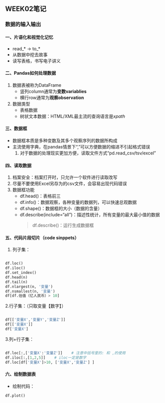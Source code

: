 ## WEEK02笔记
### 数据的输入输出
#### 一、片语化和视觉化记忆
* read_* → to_*
* 从数据中挖去故事
* 读写表格，书写电子讲义
#### 二、Pandas如何处理数据
1. 数据表被称为DataFrame
   * 竖列column通常为**变数variablies**
   * 横行row通常为**观察observation**
2. 数据类型
   * 表格数据
   * 树状文本数据：HTML/XML最主流的查询语言是*xpath*
#### 三、数据框
* 数据框本质是多种变数及其多个观察序列的数据所构成
* 主流使用字典，在pandas情景下“,”可以方便数据的缩进不引起格式错误
   1. 对于数据的处理现实更加方便，读取文件方式“pd.read_csv/tsv/excel”
#### 四、读取数据
1. 档案安全：档案打开时，只允许一个软件进行读取改写
2. 尽量不要使用Excel另存为的csv文件，会容易出现代码错误
3. 数据框功能
   * df.head()：表格前三
   * df.info()：数据观察，各种变量的数据列，可以快速总观数据
   * df.shape()：数据框的大小（数据的含量）
   * df.describe(include=“all”)：描述性统计，所有变量的最大最小值的数据
     > df.describe()：运行生成数据框
#### 五、代码片段切片（code sinppets）
1. 列子集：
```python

df.loc()
df.iloc()
df.set_index()
df.head(n)
df.tail(n)
df.nlargest(n, '变量')
df.nsmallest(n, '变量')
df[df.估值（亿人民币）> 10]
```
2.行子集：（只取变量【数字】）
```python

df[['变量X','变量Y','变量Z']]
df[['变量X']]
df['变量X']
```
3.列+行子集：
```python

df.loc[:,['变量X':'变量Z']]    # 注意中括号里的: 和 ,的使用
df.iloc[:,[1,2,5]]    # iloc一定是数字
df.loc[df['变量X']>10, ['变量X','变量Z'] ]   
```
#### 六、绘制数据表
* 绘制代码：
```python
df.plot()
```




    
   
